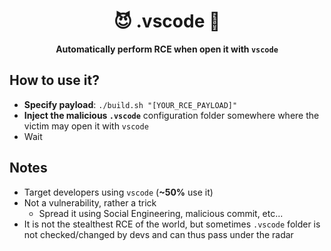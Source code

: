 <div align=center>
<h1>😈 .vscode 📁</h1>

<strong> Automatically perform RCE when open it with `vscode` </strong>
</div>

## How to use it?
* **Specify payload**: `./build.sh "[YOUR_RCE_PAYLOAD]"`
* **Inject the malicious `.vscode`** configuration folder somewhere where the victim may open it with `vscode`
* Wait


## Notes
* Target developers using `vscode` (**~50%** use it)
* Not a vulnerability, rather a trick
  * Spread it using Social Engineering, malicious commit, etc...
* It is not the stealthest RCE of the world, but sometimes `.vscode` folder is not checked/changed by devs and can thus pass under the radar

